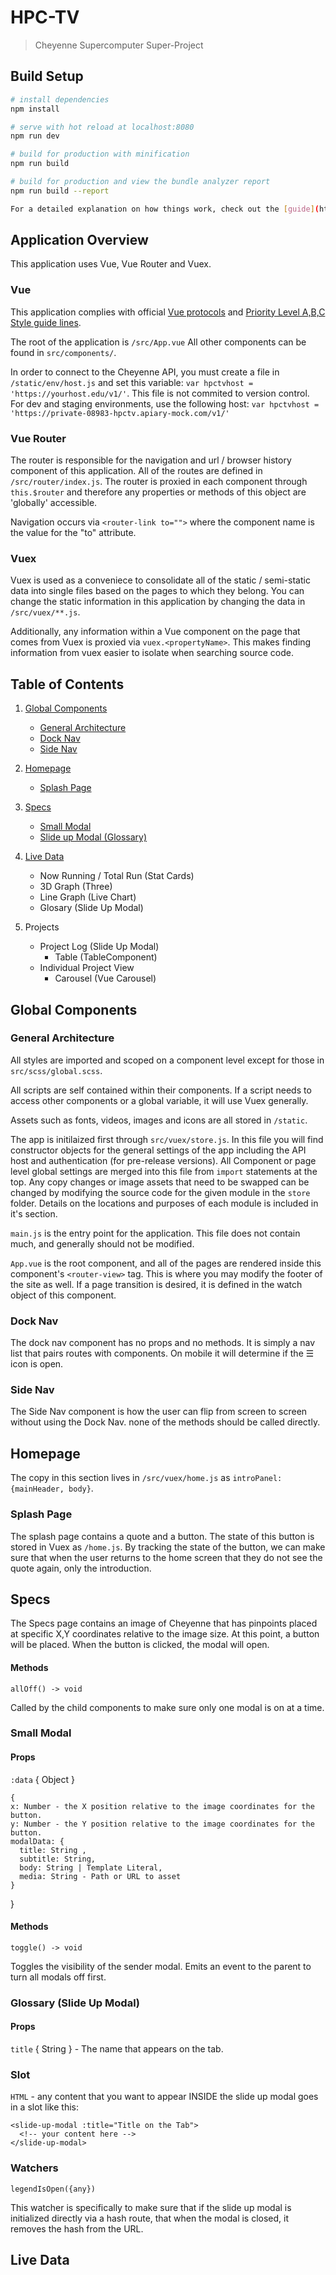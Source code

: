 # HPC-TV

> Cheyenne Supercomputer Super-Project

## Build Setup

``` bash
# install dependencies
npm install

# serve with hot reload at localhost:8080
npm run dev

# build for production with minification
npm run build

# build for production and view the bundle analyzer report
npm run build --report

For a detailed explanation on how things work, check out the [guide](http://vuejs-templates.github.io/webpack/) and [docs for vue-loader](http://vuejs.github.io/vue-loader).
```

## Application Overview
This application uses Vue, Vue Router and Vuex.
### Vue
This application complies with official [Vue protocols](https://vuejs.org/v2/api/) and [Priority Level A,B,C Style guide lines](https://vuejs.org/v2/style-guide/).

The root of the application is `/src/App.vue` All other components can be found in `src/components/`.

In order to connect to the Cheyenne API, you must create a file in `/static/env/host.js` and set this variable:  `var hpctvhost = 'https://yourhost.edu/v1/'`. This file is not commited to version control. For dev and staging environments, use the following host: `var hpctvhost = 'https://private-08983-hpctv.apiary-mock.com/v1/'`

### Vue Router
The router is responsible for the navigation and url / browser history component of this application. 
All of the routes are defined in `/src/router/index.js`.
The router is proxied in each component through `this.$router` and therefore any properties or methods of this object are 'globally' accessible.

Navigation occurs via `<router-link to="">` where the component name is the value for the "to" attribute.

### Vuex
Vuex is used as a conveniece to consolidate all of the static  / semi-static data into single files based on the pages to which they belong. You can change the static information in this application by changing the data in `/src/vuex/**.js`.

Additionally, any information within a Vue component on the page that comes from Vuex is proxied via `vuex.<propertyName>`. This makes finding information from vuex easier to isolate when searching source code.

## Table of Contents

1. [Global Components](#global-components)
    - [General Architecture](#general-architecture)
    - [Dock Nav](#dock-nav)
    - [Side Nav](#side-nav)

1. [Homepage](#homepage)
    - [Splash Page](#splash)

1. [Specs](#specs)
    - [Small Modal](#specs-small-modal)
    - [Slide up Modal (Glossary)](#specs-glossary)

1. [Live Data](#live-data)
    - Now Running / Total Run (Stat Cards)
    - 3D Graph (Three)
    - Line Graph (Live Chart)
    - Glosary (Slide Up Modal)

1. Projects
    - Project Log (Slide Up Modal)
        - Table (TableComponent)
    - Individual Project View
        -  Carousel (Vue Carousel)



## <a name="#global-components">Global Components</a>
### <a name="#general-architecture">General Architecture</a>
All styles are imported and scoped on a component level except for those in `src/scss/global.scss`.

All scripts are self contained within their components. If a script needs to access other components or a global variable, it will use Vuex generally.

Assets such as fonts, videos, images and icons are all stored in `/static`.

The app is initilaized first through `src/vuex/store.js`. In this file you will find constructor objects for the general settings of the app including the API host and authentication (for pre-release versions). All Component or page level global settings are merged into this file from `import` statements at the top. Any copy changes or image assets that need to be swapped can be changed by modifying the source code for the given module in the `store` folder. Details on the locations and purposes of each module is included in it's section.

`main.js` is the entry point for the application. This file does not contain much, and generally should not be modified.

`App.vue` is the root component, and all of the pages are rendered inside this component's `<router-view>` tag. This is where you may modify the footer of the site as well. If a page transition is desired, it is defined in the watch object of this component.

### <a name="#dock-nav">Dock Nav</a>
The dock nav component has no props and no methods. It is simply a nav list that pairs routes with components. On mobile it will determine if the 	&#9776; icon is open. 
### <a name="#side-nav">Side Nav</a>
The Side Nav component is how the user can flip from screen to screen without using the Dock Nav. none of the methods should be called directly. 

## <a name="#homepage">Homepage</a>
The copy in this section lives in `/src/vuex/home.js` as `introPanel:{mainHeader, body}`.
### <a name="#splash">Splash Page</a>
The splash page contains a quote and a button. The state of this button is stored in Vuex as `/home.js`. By tracking the state of the button, we can make sure that when the user returns to the home screen that they do not see the quote again, only the introduction.
      

## <a name="#specs">Specs</a>
The Specs page contains an image of Cheyenne that has pinpoints placed at specific X,Y coordinates relative to the image size. At this point, a button will be placed. When the button is clicked, the modal will open. 
#### Methods
`allOff() -> void`

Called by the child components to make sure only one modal is on at a time.
### <a name="specs-small-modal"> Small Modal </a>
#### Props
`:data` { Object }

    {
    x: Number - the X position relative to the image coordinates for the button.
    y: Number - the Y position relative to the image coordinates for the button.
    modalData: {
      title: String ,
      subtitle: String,
      body: String | Template Literal,
      media: String - Path or URL to asset
    }
  }

#### Methods
`toggle() -> void`

Toggles the visibility of the sender modal. Emits an event to the parent to turn all modals off first.


### <a name="#specs-glossary"> Glossary (Slide Up Modal) </a>
#### Props
`title` { String } - The name that appears on the tab.

### Slot
`HTML` - any content that you want to appear INSIDE the slide up modal goes in a slot like this:

    <slide-up-modal :title="Title on the Tab">
      <!-- your content here -->
    </slide-up-modal>

### Watchers
`legendIsOpen({any})`
  
  This watcher is specifically to make sure that if the slide up modal is initialized directly via a hash route, that when the modal is closed, it removes the hash from the URL.


## <a name="#live-data">Live Data</a>